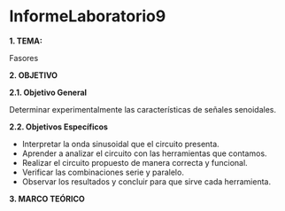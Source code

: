 # InformeLaboratorio9
**1. TEMA:**

Fasores

**2. OBJETIVO**

**2.1. Objetivo General**

Determinar experimentalmente las características de señales senoidales.

**2.2. Objetivos Específicos**

- Interpretar la onda sinusoidal que el circuito presenta.
- Aprender a analizar el circuito con las herramientas que contamos.
- Realizar el circuito propuesto de manera correcta y funcional.
- Verificar las combinaciones serie y paralelo.
- Observar los resultados y concluir para que sirve cada herramienta. 

**3. MARCO TEÓRICO**
